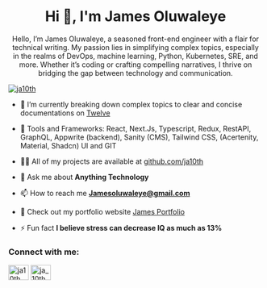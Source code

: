 <h1 align="center">Hi 👋, I'm James Oluwaleye</h1>
<p align="center">Hello, I’m James Oluwaleye, a seasoned front-end engineer with a flair for technical writing. My passion lies in simplifying complex topics, especially in the realms of DevOps, machine learning, Python, Kubernetes, SRE, and more. Whether it’s coding or crafting compelling narratives, I thrive on bridging the gap between technology and communication.</p>
<p align="left"> <a href="https://twitter.com/ja10th" target="blank"><img src="https://img.shields.io/twitter/follow/ja10th?logo=twitter&style=for-the-badge" alt="ja10th" /></a> </p>

- 🔭 I’m currently breaking down complex topics to clear and concise documentations on [Twelve](https://twelve.hashnode.dev)

- 🌱 Tools and Frameworks: React, Next.Js, Typescript, Redux, RestAPI, GraphQL, Appwrite (backend), Sanity (CMS), Tailwind CSS, (Acertenity, Material, Shadcn) UI and GIT

- 👨‍💻 All of my projects are available at [github.com/ja10th](github.com/ja10th)

- 💬 Ask me about **Anything Technology**

- 📫 How to reach me **Jamesoluwaleye@gmail.com**

- 📄 Check out my portfolio website [James Portfolio](https://ayokf.vercel.app)

- ⚡ Fun fact **I believe stress can decrease IQ as much as 13%**

<h3 align="left">Connect with me:</h3>
<p align="left">
<a href="https://twitter.com/ja10th" target="blank"><img align="center" src="https://raw.githubusercontent.com/rahuldkjain/github-profile-readme-generator/master/src/images/icons/Social/twitter.svg" alt="ja10th" height="30" width="40" /></a>
<a href="https://instagram.com/ja_10th" target="blank"><img align="center" src="https://raw.githubusercontent.com/rahuldkjain/github-profile-readme-generator/master/src/images/icons/Social/instagram.svg" alt="ja_10th" height="30" width="40" /></a>
</p>




